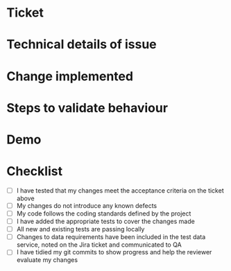 # Ticket
<!--
  include a link to the Jira ticket here
-->

# Technical details of issue
<!--
  Use this section to describe the technical details of the problem this pull request was solving
-->

# Change implemented
<!--
  Use this section to summarise what code changes were implemented as part of this pull request
-->

# Steps to validate behaviour
<!--
  If the steps are provided in the Jira ticket please include them here
  if there are additional edge cases that are covered also include those steps here
-->

# Demo
<!--
  Include a brief screen recording or screenshots of the change if applicable
  Screen recordings could include terminal to show output of code and system is working as expected
-->

# Checklist
<!-- Make sure you have checked (with an 'x') all items on this list before requesting a code review -->
- [ ] I have tested that my changes meet the acceptance criteria on the ticket above
- [ ] My changes do not introduce any known defects
- [ ] My code follows the coding standards defined by the project
- [ ] I have added the appropriate tests to cover the changes made
- [ ] All new and existing tests are passing locally
- [ ] Changes to data requirements have been included in the test data service, noted on the Jira ticket and communicated to QA
- [ ] I have tidied my git commits to show progress and help the reviewer evaluate my changes